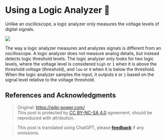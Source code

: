 # Using a Logic Analyzer 🚧

Unlike an oscilloscope, a logic analyzer only measures the voltage levels of digital signals.

![](https://wiki-media-1253965369.cos.ap-guangzhou.myqcloud.com/img/20211217173845.png)

The way a logic analyzer measures and analyzes signals is different from an oscilloscope. A logic analyzer does not measure analog details, but instead detects logic threshold levels. The logic analyzer only looks for two logic levels, where the voltage level is considered `high` or `1` when it is above the threshold voltage (threshold), and `low` or `0` when it is below the threshold. When the logic analyzer samples the input, it outputs `0` or `1` based on the signal level relative to the voltage threshold.

## References and Acknowledgments

> Original: <https://wiki-power.com/>  
> This post is protected by [CC BY-NC-SA 4.0](https://creativecommons.org/licenses/by/4.0/deed.en) agreement, should be reproduced with attribution.

> This post is translated using ChatGPT, please [**feedback**](https://github.com/linyuxuanlin/Wiki_MkDocs/issues/new) if any omissions.